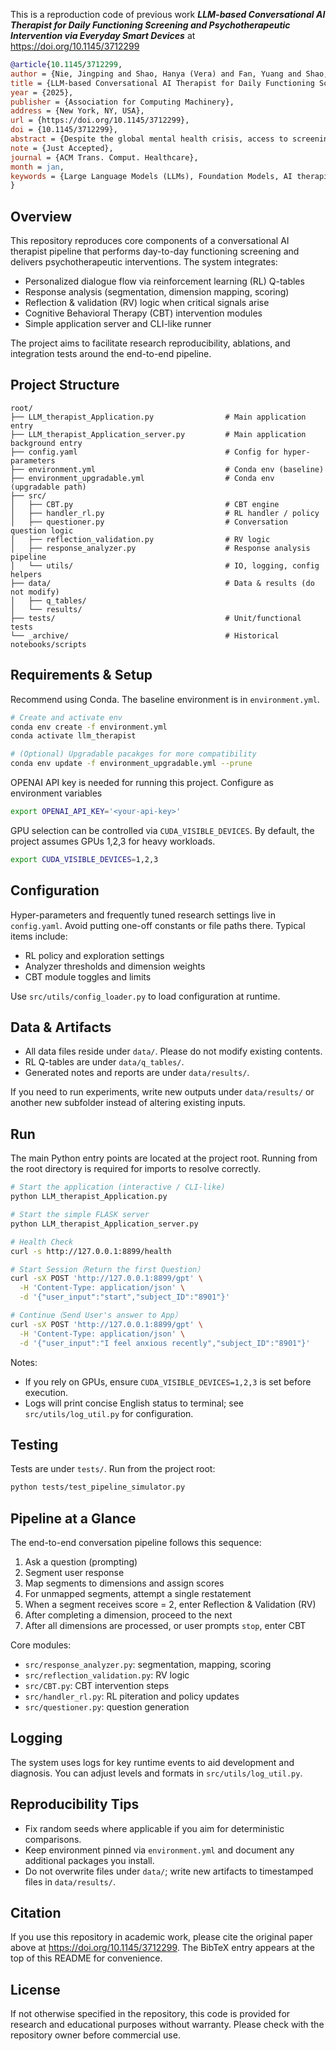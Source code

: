 This is a reproduction code of previous work ***LLM-based Conversational AI Therapist for Daily Functioning Screening and Psychotherapeutic Intervention via Everyday Smart Devices*** at <https://doi.org/10.1145/3712299>

```bibtex
@article{10.1145/3712299,
author = {Nie, Jingping and Shao, Hanya (Vera) and Fan, Yuang and Shao, Qijia and You, Haoxuan and Preindl, Matthias and Jiang, Xiaofan},
title = {LLM-based Conversational AI Therapist for Daily Functioning Screening and Psychotherapeutic Intervention via Everyday Smart Devices},
year = {2025},
publisher = {Association for Computing Machinery},
address = {New York, NY, USA},
url = {https://doi.org/10.1145/3712299},
doi = {10.1145/3712299},
abstract = {Despite the global mental health crisis, access to screenings, professionals, and treatments remains high. In collaboration with licensed psychotherapists, we propose a Conversational AI Therapist with psychotherapeutic Interventions (CaiTI), a platform that leverages large language models (LLM)s and smart devices to enable better mental health self-care. CaiTI can screen the day-to-day functioning using natural and psychotherapeutic conversations. CaiTI leverages reinforcement learning to provide personalized conversation flow. CaiTI can accurately understand and interpret user responses. When the user needs further attention during the conversation, CaiTI can provide conversational psychotherapeutic interventions, including cognitive behavioral therapy (CBT) and motivational interviewing (MI). Leveraging the datasets prepared by the licensed psychotherapists, we experiment and microbenchmark various LLMs’ performance in tasks along CaiTI's conversation flow and discuss their strengths and weaknesses. With the psychotherapists, we implement CaiTI and conduct 14-day and 24-week studies. The study results, validated by therapists, demonstrate that CaiTI can converse with users naturally, accurately understand and interpret user responses, and provide psychotherapeutic interventions appropriately and effectively. We showcase the potential of CaiTI LLMs to assist the mental therapy diagnosis and treatment and improve day-to-day functioning screening and precautionary psychotherapeutic intervention systems.},
note = {Just Accepted},
journal = {ACM Trans. Comput. Healthcare},
month = jan,
keywords = {Large Language Models (LLMs), Foundation Models, AI therapist, Psychotherapy, Everyday Smart Devices, Cognitive Behavioral Therapy, Motivational Interviewing}
}
```

## Overview

This repository reproduces core components of a conversational AI therapist pipeline that performs day-to-day functioning screening and delivers psychotherapeutic interventions. The system integrates:

- Personalized dialogue flow via reinforcement learning (RL) Q-tables
- Response analysis (segmentation, dimension mapping, scoring)
- Reflection & validation (RV) logic when critical signals arise
- Cognitive Behavioral Therapy (CBT) intervention modules
- Simple application server and CLI-like runner

The project aims to facilitate research reproducibility, ablations, and integration tests around the end-to-end pipeline.

## Project Structure

```text
root/
├── LLM_therapist_Application.py                # Main application entry
├── LLM_therapist_Application_server.py         # Main application background entry
├── config.yaml                                 # Config for hyper-parameters
├── environment.yml                             # Conda env (baseline)
├── environment_upgradable.yml                  # Conda env (upgradable path)
├── src/
│   ├── CBT.py                                  # CBT engine
│   ├── handler_rl.py                           # RL handler / policy
│   ├── questioner.py                           # Conversation question logic
│   ├── reflection_validation.py                # RV logic
│   ├── response_analyzer.py                    # Response analysis pipeline
│   └── utils/                                  # IO, logging, config helpers
├── data/                                       # Data & results (do not modify)
│   ├── q_tables/
│   └── results/
├── tests/                                      # Unit/functional tests
└── _archive/                                   # Historical notebooks/scripts
```

## Requirements & Setup

Recommend using Conda. The baseline environment is in `environment.yml`.

```bash
# Create and activate env
conda env create -f environment.yml
conda activate llm_therapist

# (Optional) Upgradable pacakges for more compatibility
conda env update -f environment_upgradable.yml --prune
```

OPENAI API key is needed for running this project. Configure as environment variables
```bash
export OPENAI_API_KEY='<your-api-key>'
```

GPU selection can be controlled via `CUDA_VISIBLE_DEVICES`. By default, the project assumes GPUs 1,2,3 for heavy workloads.

```bash
export CUDA_VISIBLE_DEVICES=1,2,3
```

## Configuration

Hyper-parameters and frequently tuned research settings live in `config.yaml`. Avoid putting one-off constants or file paths there. Typical items include:

- RL policy and exploration settings
- Analyzer thresholds and dimension weights
- CBT module toggles and limits

Use `src/utils/config_loader.py` to load configuration at runtime.

## Data & Artifacts

- All data files reside under `data/`. Please do not modify existing contents.
- RL Q-tables are under `data/q_tables/`.
- Generated notes and reports are under `data/results/`.

If you need to run experiments, write new outputs under `data/results/` or another new subfolder instead of altering existing inputs.

## Run

The main Python entry points are located at the project root. Running from the root directory is required for imports to resolve correctly.

```bash
# Start the application (interactive / CLI-like)
python LLM_therapist_Application.py
```
```bash
# Start the simple FLASK server
python LLM_therapist_Application_server.py

# Health Check
curl -s http://127.0.0.1:8899/health

# Start Session（Return the first Question）
curl -sX POST 'http://127.0.0.1:8899/gpt' \
  -H 'Content-Type: application/json' \
  -d '{"user_input":"start","subject_ID":"8901"}'

# Continue（Send User's answer to App）
curl -sX POST 'http://127.0.0.1:8899/gpt' \
  -H 'Content-Type: application/json' \
  -d '{"user_input":"I feel anxious recently","subject_ID":"8901"}'
```

Notes:

- If you rely on GPUs, ensure `CUDA_VISIBLE_DEVICES=1,2,3` is set before execution.
- Logs will print concise English status to terminal; see `src/utils/log_util.py` for configuration.

## Testing

Tests are under `tests/`. Run from the project root:

```bash
python tests/test_pipeline_simulator.py
```

## Pipeline at a Glance

The end-to-end conversation pipeline follows this sequence:

1. Ask a question (prompting)
2. Segment user response
3. Map segments to dimensions and assign scores
4. For unmapped segments, attempt a single restatement
5. When a segment receives score = 2, enter Reflection & Validation (RV)
6. After completing a dimension, proceed to the next
7. After all dimensions are processed, or user prompts `stop`, enter CBT

Core modules:

- `src/response_analyzer.py`: segmentation, mapping, scoring
- `src/reflection_validation.py`: RV logic
- `src/CBT.py`: CBT intervention steps
- `src/handler_rl.py`: RL piteration and policy updates 
- `src/questioner.py`: question generation

## Logging
The system uses logs for key runtime events to aid development and diagnosis. You can adjust levels and formats in `src/utils/log_util.py`.

## Reproducibility Tips

- Fix random seeds where applicable if you aim for deterministic comparisons.
- Keep environment pinned via `environment.yml` and document any additional packages you install.
- Do not overwrite files under `data/`; write new artifacts to timestamped files in `data/results/`.

## Citation

If you use this repository in academic work, please cite the original paper above at <https://doi.org/10.1145/3712299>. The BibTeX entry appears at the top of this README for convenience.

## License

If not otherwise specified in the repository, this code is provided for research and educational purposes without warranty. Please check with the repository owner before commercial use.



